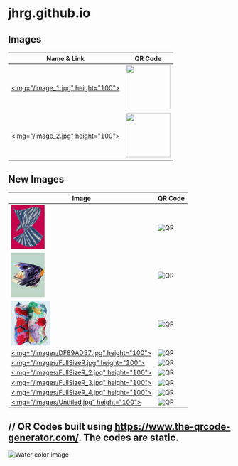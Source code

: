 # jhrg.github.io

## Images
| Name & Link | QR Code |
| --------- | ------ |
| [<img="/image_1.jpg" height="100">](/image_1.jpg) | <img src="/image_1_qr.png" width="100" height="100"><br> |
| [<img="/image_2.jpg" height="100">](/image_2.jpg) | <img src="/image_2_qr.png" width="100" height="100"><br> |

## New Images
| Image | QR Code |
| --------- | ------ |
| [<img src="/images/3613496A.jpg" height="100">](/images/3613496A.jpg) | <img src="https://jhrg.github.io/images/3613496A_QR.png" width="100" height="100" alt="QR"> |
| [<img src="/images/B8B27308.jpg" height="100">](/images/B8B27308.jpg) | <img src="https://jhrg.github.io/images/B8B27308_QR.png" width="100" height="100" alt="QR"><br> |
| [<img src="/images/C0869C26.jpg" height="100">](/images/C0869C26.jpg) | <img src="https://jhrg.github.io/images/C0869C26_QR.png" width="100" height="100" alt="QR"><br> |
| [<img="/images/DF89AD57.jpg" height="100">](/images/DF89AD57.jpg) | <img src="https://jhrg.github.io/images/DF89AD57_QR.png" width="100" height="100" alt="QR"><br> |
| [<img="/images/FullSizeR.jpg" height="100">](/images/FullSizeR.jpg) | <img src="https://jhrg.github.io/images/FullSizeR_QR.png" width="100" height="100" alt="QR"><br> |
| [<img="/images/FullSizeR_2.jpg" height="100">](/images/FullSizeR_2.jpg) | <img src="https://jhrg.github.io/images/FullSizeR_2_QR.png" width="100" height="100" alt="QR"><br> |
| [<img="/images/FullSizeR_3.jpg" height="100">](/images/FullSizeR_3.jpg) | <img src="https://jhrg.github.io/images/FullSizeR_3_QR.png" width="100" height="100" alt="QR"><br> |
| [<img="/images/FullSizeR_4.jpg" height="100">](/images/FullSizeR_4.jpg) | <img src="https://jhrg.github.io/images/FullSizeR_4_QR.png" width="100" height="100" alt="QR"><br> |
| [<img="/images/Untitled.jpg" height="100">](/images/Untitled.jpg) | <img src="https://jhrg.github.io/images/Untitled_QR.png" width="100" height="100" alt="QR"><br> |

// QR Codes built using https://www.the-qrcode-generator.com/. The codes are static.
-----

![Water color image](/image_1.jpg)

